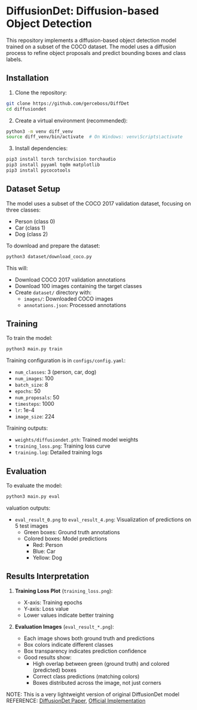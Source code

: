 # DiffusionDet: Diffusion-based Object Detection

This repository implements a diffusion-based object detection model trained on a subset of the COCO dataset. The model uses a diffusion process to refine object proposals and predict bounding boxes and class labels.

## Installation

1. Clone the repository:
```bash
git clone https://github.com/gerceboss/DiffDet
cd diffusiondet
```

2. Create a virtual environment (recommended):
```bash
python3 -m venv diff_venv
source diff_venv/bin/activate  # On Windows: venv\Scripts\activate
```

3. Install dependencies:
```bash
pip3 install torch torchvision torchaudio
pip3 install pyyaml tqdm matplotlib
pip3 install pycocotools
```

## Dataset Setup

The model uses a subset of the COCO 2017 validation dataset, focusing on three classes:
- Person (class 0)
- Car (class 1)
- Dog (class 2)

To download and prepare the dataset:
```bash
python3 dataset/download_coco.py
```

This will:
- Download COCO 2017 validation annotations
- Download 100 images containing the target classes
- Create `dataset/` directory with:
  - `images/`: Downloaded COCO images
  - `annotations.json`: Processed annotations

## Training

To train the model:
```bash
python3 main.py train
```

Training configuration is in `configs/config.yaml`:
- `num_classes`: 3 (person, car, dog)
- `num_images`: 100
- `batch_size`: 8
- `epochs`: 50
- `num_proposals`: 50
- `timesteps`: 1000
- `lr`: 1e-4
- `image_size`: 224

Training outputs:
- `weights/diffusiondet.pth`: Trained model weights
- `training_loss.png`: Training loss curve
- `training.log`: Detailed training logs

## Evaluation

To evaluate the model:
```bash
python3 main.py eval
```

valuation outputs:
- `eval_result_0.png` to `eval_result_4.png`: Visualization of predictions on 5 test images
  - Green boxes: Ground truth annotations
  - Colored boxes: Model predictions
    - Red: Person
    - Blue: Car
    - Yellow: Dog

## Results Interpretation

1. **Training Loss Plot** (`training_loss.png`):
   - X-axis: Training epochs
   - Y-axis: Loss value
   - Lower values indicate better training

2. **Evaluation Images** (`eval_result_*.png`):
   - Each image shows both ground truth and predictions
   - Box colors indicate different classes
   - Box transparency indicates prediction confidence
   - Good results show:
     - High overlap between green (ground truth) and colored (predicted) boxes
     - Correct class predictions (matching colors)
     - Boxes distributed across the image, not just corners

NOTE: This is a very lightweight version of original DiffusionDet model
REFERENCE: [DiffusionDet Paper](https://arxiv.org/abs/2211.09788), [Official Implementation](https://github.com/ShoufaChen/DiffusionDet)